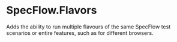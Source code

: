# SpecFlow.Flavors
Adds the ability to run multiple flavours of the same SpecFlow test scenarios or entire features, such as for different browsers.
